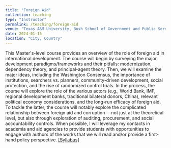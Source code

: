 ```yaml
---
title: "Foreign Aid"
collection: teaching
type: "Instructor"
permalink: /teaching/foreign-aid
venue: "Texas A&M University, Bush School of Government and Public Service (Bush 689)"
date: 2024-01-15
location: "City, Country"
---
```


This Master's-level course provides an overview of the role of foreign aid in international development. The course will begin by surveying the major development paradigms/frameworks and their pitfalls: modernization, dependency theory, and principal-agent theory. Then, we will examine the major ideas, including the Washington Consensus, the importance of institutions, searchers vs. planners, community-driven development, social protection, and the rise of randomized control trials. In the process, the course will explore the role of the various actors (e.g., World Bank, IMF, regional development banks, traditional bilateral donors, China), relevant political economy considerations, and the long-run efficacy of foreign aid. To tackle the latter, the course will notably explore the complicated relationship between foreign aid and corruption---not just at the theoretical level, but also through exploration of auditing, procurement, and social accountability controls. When possible, I will leverage my contacts in academia and aid agencies to provide students with opportunities to engage with authors of the works that we will read and/or provide a first-hand policy perspective.  [[Syllabus]](/files/Denly_syllabus_foreign_aid.pdf) 
